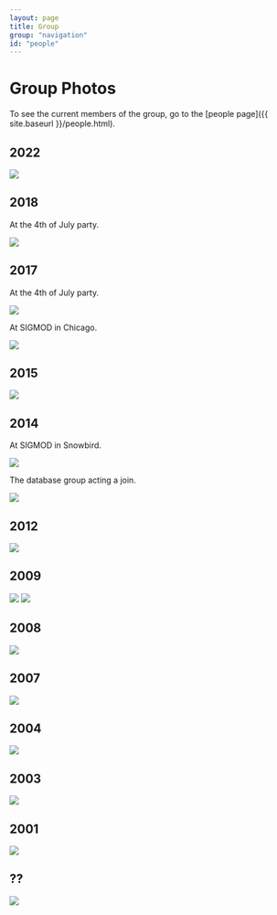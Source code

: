 ```yaml
---
layout: page
title: Group
group: "navigation"
id: "people"
---
```


# Group Photos

To see the current members of the group, go to the [people page]({{ site.baseurl }}/people.html).

## 2022

<img src="{{ site.baseurl }}/images/group/2022.jpg" class="grouppic">

## 2018

At the 4th of July party.

<img src="{{ site.baseurl }}/images/group/2018.jpg" class="grouppic">

## 2017

At the 4th of July party.

<img src="{{ site.baseurl }}/images/group/2017b.jpg" class="grouppic">

At SIGMOD in Chicago.

<img src="{{ site.baseurl }}/images/group/2017a.jpg" class="grouppic">

## 2015

<img src="{{ site.baseurl }}/images/group/2015.jpg" class="grouppic">

## 2014

At SIGMOD in Snowbird.

<img src="{{ site.baseurl }}/images/group/2014.jpg" class="grouppic">

The database group acting a join. 

<img src="{{ site.baseurl }}/images/group/2014funny.jpg" class="grouppic">

## 2012

<img src="{{ site.baseurl }}/images/group/2012.jpg" class="grouppic">

## 2009

<img src="{{ site.baseurl }}/images/group/2009a.jpg" class="grouppic">
<img src="{{ site.baseurl }}/images/group/2009b.jpg" class="grouppic">

## 2008

<img src="{{ site.baseurl }}/images/group/2008.jpg" class="grouppic">

## 2007

<img src="{{ site.baseurl }}/images/group/2007.jpg" class="grouppic">

## 2004

<img src="{{ site.baseurl }}/images/group/2004.jpg" class="grouppic">

## 2003

<img src="{{ site.baseurl }}/images/group/2003.jpg" class="grouppic">

## 2001

<img src="{{ site.baseurl }}/images/group/dbpotluck01.jpg" class="grouppic">

## ??

<img src="{{ site.baseurl }}/images/group/dbpotluck02.jpg" class="grouppic">

